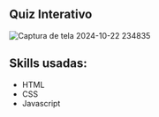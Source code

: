 ## Quiz Interativo

![Captura de tela 2024-10-22 234835](https://github.com/user-attachments/assets/5fafcc0d-ebf0-4544-921a-f482dac7172b)

##

## Skills usadas: 
- HTML
- CSS
- Javascript

